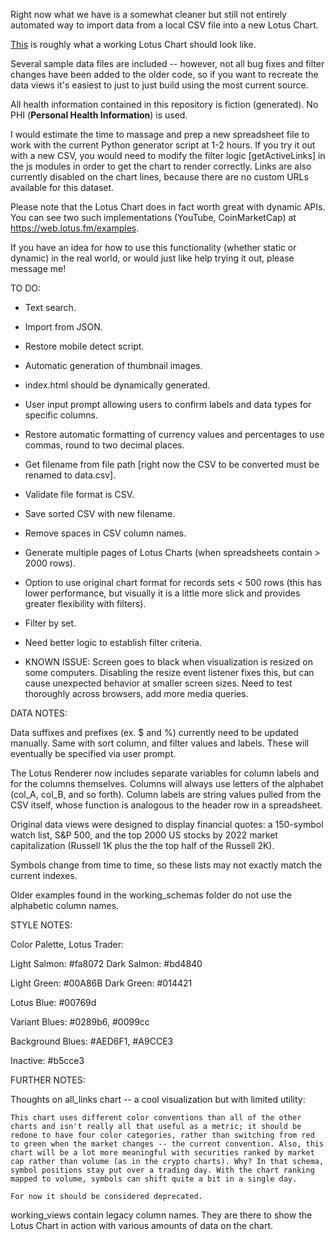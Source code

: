 Right now what we have is a somewhat cleaner but still not entirely automated way to import data from a local CSV file into a new Lotus Chart.

<a href="https://github.com/tessgadwa/lotus3D/blob/main/lotus3D/screenshots/CPI_example.png">This</a> is roughly what a working Lotus Chart should look like.

Several sample data files are included -- however, not all bug fixes and filter changes have been added to the older code, so if you want to recreate the data views it's easiest to just to just build using the most current source. 

All health information contained in this repository is fiction (generated). No PHI (**Personal Health Information**) is used.

I would estimate the time to massage and prep a new spreadsheet file to work with the current Python generator script at 1-2 hours. If you try it out with a new CSV, you would need to modify the filter logic [getActiveLinks] in the js modules in order to get the chart to render correctly. Links are also currently disabled on the chart lines, because there are no custom URLs available for this dataset.

Please note that the Lotus Chart does in fact worth great with dynamic APIs. You can see two such implementations (YouTube, CoinMarketCap) at https://web.lotus.fm/examples.  

If you have an idea for how to use this functionality (whether static or dynamic) in the real world, or would just like help trying it out, please message me! 


TO DO:

- Text search.

- Import from JSON.

- Restore mobile detect script.

- Automatic generation of thumbnail images.

- index.html should be dynamically generated.

- User input prompt allowing users to confirm labels and data types for specific columns.

- Restore automatic formatting of currency values and percentages to use commas, round to two decimal places.

- Get filename from file path [right now the CSV to be converted must be renamed to data.csv]. 

- Validate file format is CSV.

- Save sorted CSV with new filename.

- Remove spaces in CSV column names.

- Generate multiple pages of Lotus Charts (when spreadsheets contain > 2000 rows).

- Option to use original chart format for records sets < 500 rows (this has lower performance, but visually it is a little more slick and provides greater flexibility with filters).

- Filter by set.

- Need better logic to establish filter criteria.

- KNOWN ISSUE: Screen goes to black when visualization is resized on some computers. Disabling the resize event listener fixes this, but can cause unexpected behavior at smaller screen sizes. Need to test thoroughly across browsers, add more media queries.



DATA NOTES:

Data suffixes and prefixes (ex. $ and %) currently need to be updated manually. Same with sort column, and filter values and labels. These will eventually be specified via user prompt.

The Lotus Renderer now includes separate variables for column labels and for the columns themselves. Columns will always use letters of the alphabet (col_A, col_B, and so forth). Column labels are string values pulled from the CSV itself, whose function is analogous to the header row in a spreadsheet.

Original data views were designed to display financial quotes: a 150-symbol watch list, S&P 500, and the top 2000 US stocks by 2022 market capitalization (Russell 1K plus the the top half of the Russell 2K). 

Symbols change from time to time, so these lists may not exactly match the current indexes.

Older examples found in the working_schemas folder do not use the alphabetic column names.


STYLE NOTES:

Color Palette, Lotus Trader:

Light Salmon: #fa8072
Dark Salmon: #bd4840

Light Green: #00A86B
Dark Green: #014421

Lotus Blue: #00769d

Variant Blues: #0289b6, #0099cc

Background Blues: #AED6F1, #A9CCE3

Inactive: #b5cce3


FURTHER NOTES:

Thoughts on all_links chart -- a cool visualization but with limited utility:

	This chart uses different color conventions than all of the other charts and isn't really all that useful as a metric; it should be redone to have four color categories, rather than switching from red to green when the market changes -- the current convention. Also, this chart will be a lot more meaningful with securities ranked by market cap rather than volume (as in the crypto charts). Why? In that schema, symbol positions stay put over a trading day. With the chart ranking mapped to volume, symbols can shift quite a bit in a single day.

	For now it should be considered deprecated.

working_views contain legacy column names. They are there to show the Lotus Chart in action with various amounts of data on the chart.

